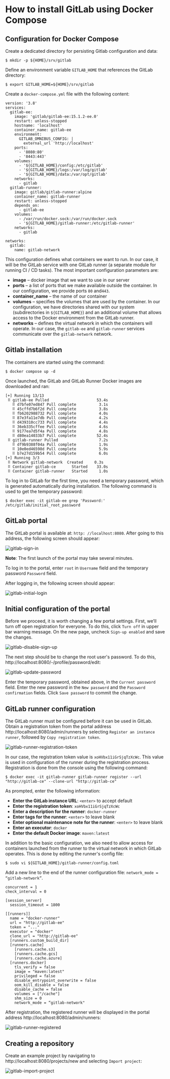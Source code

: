 # How to install GitLab using Docker Compose

## Configuration for Docker Compose
Create a dedicated directory for persisting Gitlab configuration and data:
```
$ mkdir -p ${HOME}/srv/gitlab
```

Define an environment variable ```GITLAB_HOME``` that references the GitLab directory:
```
$ export GITLAB_HOME=${HOME}/srv/gitlab
```

Create a ```docker-compose.yml``` file with the following content:
```
version: '3.8'
services:
  gitlab-ee:
    image: 'gitlab/gitlab-ee:15.1.2-ee.0'
    restart: unless-stopped
    hostname: 'localhost'
    container_name: gitlab-ee
    environment:
      GITLAB_OMNIBUS_CONFIG: |
        external_url 'http://localhost'
    ports:
      - '8080:80'
      - '8443:443'
    volumes:
      - '${GITLAB_HOME}/config:/etc/gitlab'
      - '${GITLAB_HOME}/logs:/var/log/gitlab'
      - '${GITLAB_HOME}/data:/var/opt/gitlab'
    networks:
      - gitlab
  gitlab-runner:
    image: gitlab/gitlab-runner:alpine
    container_name: gitlab-runner    
    restart: unless-stopped
    depends_on:
      - gitlab-ee
    volumes:
      - /var/run/docker.sock:/var/run/docker.sock
      - '${GITLAB_HOME}/gitlab-runner:/etc/gitlab-runner'
    networks:
      - gitlab

networks:
  gitlab:
    name: gitlab-network
```

This configuration defines what containers we want to run. In our case, it will be the GitLab service with one GitLab runner (a separate module for running CI / CD tasks). The most important configuration parameters are:

- **image** – docker image that we want to use in our server
- **ports** – a list of ports that we make available outside the container. In our configuration, we provide ports ```80``` and```443```.
- **container_name** – the name of our container
- **volumes** – specifies the volumes that are used by the container. In our configuration, we have directories shared with our system (subdirectories in ```${GITLAB_HOME}```) and an additional volume that allows access to the Docker environment from the GitLab runner.
- **networks** – defines the virtual network in which the containers will operate. In our case, the ```gitlab-ee``` and ```gitlab-runner``` services communicate over the ```gitlab-network``` network.

## Gitlab installation
The containers are started using the command:
```
$ docker compose up -d
```

Once launched, the GitLab and GitLab Runner Docker images are downloaded and ran:
```
[+] Running 13/13
 ⠿ gitlab-ee Pulled                     53.4s
   ⠿ d7bfe07ed847 Pull complete          3.1s
   ⠿ 45cffd7b6f2d Pull complete          3.8s
   ⠿ fb6202988732 Pull complete          4.0s
   ⠿ 87e3fa11e7db Pull complete          4.2s
   ⠿ d439310cc733 Pull complete          4.4s
   ⠿ 36eb335cffee Pull complete          4.6s
   ⠿ 9177ea7d5f4a Pull complete          4.8s
   ⠿ d80ea14033b7 Pull complete         52.4s
 ⠿ gitlab-runner Pulled                  7.2s
   ⠿ df9b9388f04a Pull complete          1.9s
   ⠿ 10e0ed46598d Pull complete          5.9s
   ⠿ b7e27d159b54 Pull complete          6.0s
[+] Running 3/3
 ⠿ Network gitlab-network  Created     0.3s
 ⠿ Container gitlab-ce       Started    33.0s
 ⠿ Container gitlab-runner   Started     1.0s
```

To log in to GitLab for the first time, you need a temporary password, which is generated automatically during installation. The following command is used to get the temporary password:
```
$ docker exec -it gitlab-ee grep 'Password:' /etc/gitlab/initial_root_password
```

## GitLab portal
The GitLab portal is available at: ```http: //localhost:8080```. After going to this address, the following screen should appear:

![gitlab-sign-in](assets/gitlab-sign-in.png)

**Note**: The first launch of the portal may take several minutes.

To log in to the portal, enter ```root``` in ```Username``` field and the temporary password ```Password``` field.

After logging in, the following screen should appear:

![gitlab-initial-login](assets/gitlab-initial-login.png)

## Initial configuration of the portal
Before we proceed, it is worth changing a few portal settings. First, we’ll turn off open registration for everyone. To do this, click ```Turn off``` in upper bar warning message.  On the new page, uncheck ```Sign-up enabled``` and save the changes.

![gitlab-disable-sign-up](assets/gitlab-disable-sign-up.png)

The next step should be to change the root user's password. To do this, http://localhost:8080/-/profile/password/edit:

![gitlab-update-password](assets/gitlab-update-password.png)

Enter the temporary password, obtained above, in the ```Current password``` field. Enter the new password in the ```New password``` and the ```Password confirmation``` fields.  Click ```Save password``` to commit the change.

## GitLab runner configuration
The GitLab runner must be configured before it can be used in GitLab. Obtain a registration token from the portal address http://localhost:8080/admin/runners by selecting ```Register an instance runner```, followed by ```Copy registration token```.

![gitlab-runner-registration-token](assets/gitlab-runner-registration-token.png)

In our case, the registration token value is ```xoHVbx11iGrSjqTzXcWc```.  This value is used in configuration of the runner during the registration process.  Registration is done from the console using the following command:

```
$ docker exec -it gitlab-runner gitlab-runner register --url "http://gitlab-ce" --clone-url "http://gitlab-ce"
```

As prompted, enter the following information:

- **Enter the GitLab instance URL**: ```<enter>``` to accept default
- **Enter the registration token**: ```xoHVbx11iGrSjqTzXcWc```
- **Enter a description for the runner**: ```docker-runner```
- **Enter tags for the runner**: ```<enter>``` to leave  blank
- **Enter optional maintenance note for the runner**: ```<enter>``` to leave blank
- **Enter an executor**: ```docker```
- **Enter the default Docker image**: ```maven:latest```

In addition to the basic configuration, we also need to allow access for containers launched from the runner to the virtual network in which GitLab operates. This is done by editing the runner's config file:
```
$ sudo vi ${GITLAB_HOME}/gitlab-runner/config.toml
```

Add a new line to the end of the runner configuration file: ```network_mode = “gitlab-network”```.
```
concurrent = 1
check_interval = 0

[session_server]
  session_timeout = 1800

[[runners]]
  name = "docker-runner"
  url = "http://gitlab-ee"
  token = "..."
  executor = "docker"
  clone_url = "http://gitlab-ee"
  [runners.custom_build_dir]
  [runners.cache]
    [runners.cache.s3]
    [runners.cache.gcs]
    [runners.cache.azure]
  [runners.docker]
    tls_verify = false
    image = "maven:latest"
    privileged = false
    disable_entrypoint_overwrite = false
    oom_kill_disable = false
    disable_cache = false
    volumes = ["/cache"]
    shm_size = 0
    network_mode = “gitlab-network"
```

After registration, the registered runner will be displayed in the portal address http://localhost:8080/admin/runners:

![gitlab-runner-registered](assets/gitlab-runner-registered.png)

## Creating a repository
Create an example project by navigating to http://localhost:8080/projects/new and selecting ```Import project```:

![gitlab-import-project](assets/gitlab-import-project.png)

